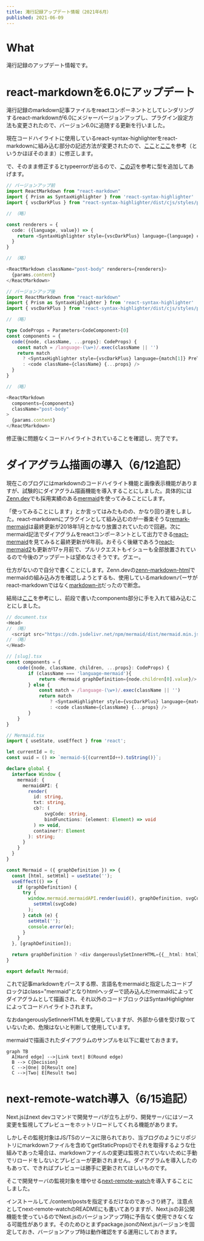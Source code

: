 ```yaml
---
title: 滝行記録アップデート情報（2021年6月）
published: 2021-06-09
---
```


# What

滝行記録のアップデート情報です。

# react-markdownを6.0にアップデート

滝行記録のmarkdown記事ファイルをreactコンポーネントとしてレンダリングするreact-markdownが6.0にメジャーバージョンアップし、プラグイン設定方法も変更されたので、バージョン6.0に追随する更新を行いました。

現在コードハイライトに使用しているreact-syntax-highlighterをreact-markdownに組み込む部分の記述方法が変更されたので、[ここ](https://github.com/remarkjs/react-markdown#use-custom-components-syntax-highlight)と[ここ](https://the2g.com/post/react-markdown-v6-changed)を参考（というかほぼそのまま）に修正します。

で、そのまま修正するとtypeerrorが出るので、[この辺](https://github.com/remarkjs/remark/discussions/714)を参考に型を追加してあげます。

~~~typescript
// バージョンアップ前
import ReactMarkdown from "react-markdown"
import { Prism as SyntaxHighlighter } from 'react-syntax-highlighter'
import { vscDarkPlus } from "react-syntax-highlighter/dist/cjs/styles/prism"

// （略）

const renderers = {
  code: ({language, value}) => {
    return <SyntaxHighlighter style={vscDarkPlus} language={language} children={value} />
  }
}

// （略）

<ReactMarkdown className="post-body" renderers={renderers}>
  {params.content}
</ReactMarkdown>
~~~

~~~typescript
// バージョンアップ後
import ReactMarkdown from "react-markdown"
import { Prism as SyntaxHighlighter } from 'react-syntax-highlighter'
import { vscDarkPlus } from "react-syntax-highlighter/dist/cjs/styles/prism"

// （略）

type CodeProps = Parameters<CodeComponent>[0]
const components = {
  code({node, className, ...props}: CodeProps) {
    const match = /language-(\w+)/.exec(className || '')
    return match
      ? <SyntaxHighlighter style={vscDarkPlus} language={match[1]} PreTag="div" {...props} />
      : <code className={className} {...props} />            
  }
}

// （略）

<ReactMarkdown
  components={components}
  className="post-body"
>
  {params.content}
</ReactMarkdown>
~~~

修正後に問題なくコードハイライトされていることを確認し、完了です。

# ダイアグラム描画の導入（6/12追記）

現在このブログにはmarkdownのコードハイライト機能と画像表示機能がありますが、試験的にダイアグラム描画機能を導入することにしました。具体的には[Zenn.dev](https://zenn.dev/)でも採用実績のある[mermaid](https://mermaid-js.github.io/mermaid/#/)を使ってみることにします。

「使ってみることにします」とか言ってはみたものの、かなり回り道をしました。react-markdownにプラグインとして組み込むのが一番楽そうな[remark-mermaid](https://github.com/temando/remark-mermaid)は最終更新が2018年1月とかなり放置されていたので回避。次にmermaid記法でダイアグラムをreactコンポーネントとして出力できる[react-mermaid](https://github.com/jasonbellamy/react-mermaid)を見てみると最終更新が6年前。おそらく後継であろう[react-mermaid2](https://github.com/e-attestations/react-mermaid2)も更新が17ヶ月前で、プルリクエストもイシューも全部放置されているので今後のアップデートは望めなさそうです。グエー。

仕方がないので自分で書くことにします。Zenn.devの[zenn-markdown-html](https://github.com/zenn-dev/zenn-editor/tree/canary/packages/zenn-markdown-html)でmermaidの組み込み方を確認しようとするも、使用しているmarkdownパーサがreact-markdownではなく[markdown-it](https://github.com/markdown-it/markdown-it)だったので断念。

結局は[ここ](https://github.com/vercel/next.js/discussions/12837)を参考にし、前段で書いたcomponents部分に手を入れて組み込むことにしました。

~~~typescript
// document.tsx
<Head>
// （略）
  <script src="https://cdn.jsdelivr.net/npm/mermaid/dist/mermaid.min.js"></script>
// （略）
</Head>
~~~

~~~typescript
// [slug].tsx
const components = {
    code({node, className, children, ...props}: CodeProps) {
        if (className === 'language-mermaid'){
            return <Mermaid graphDefinition={node.children[0].value}/>
        } else {
            const match = /language-(\w+)/.exec(className || '')
            return match
                ? <SyntaxHighlighter style={vscDarkPlus} language={match[1]} PreTag="div" children={children} {...props} />
                : <code className={className} {...props} />
        }
    }
}
~~~

~~~typescript
// Mermaid.tsx
import { useState, useEffect } from 'react';

let currentId = 0;
const uuid = () => `mermaid-${(currentId++).toString()}`;

declare global {
  interface Window {
    mermaid: {
      mermaidAPI: {
        render(
          id: string,
          txt: string,
          cb?: (
              svgCode: string,
              bindFunctions: (element: Element) => void
          ) => void,
          container?: Element
        ): string;
      }
    }
  }
}

const Mermaid = ({ graphDefinition }) => {
  const [html, setHtml] = useState('');
  useEffect(() => {
    if (graphDefinition) {
      try {
        window.mermaid.mermaidAPI.render(uuid(), graphDefinition, svgCode =>
          setHtml(svgCode)
        );
      } catch (e) {
        setHtml('');
        console.error(e);
      }
    }
  }, [graphDefinition]);

  return graphDefinition ? <div dangerouslySetInnerHTML={{__html: html}} /> : null;
}

export default Mermaid;
~~~

これで記事markdownをパースする際、言語名をmermaidと指定したコードブロックはclass="mermaid"となりhtmlヘッダーで読み込んだmermaidによってダイアグラムとして描画され、それ以外のコードブロックはSyntaxHighlighterによってコードハイライトされます。

なおdangerouslySetInnerHTMLを使用していますが、外部から値を受け取っていないため、危険はないと判断して使用しています。

mermaidで描画されたダイアグラムのサンプルを以下に載せておきます。

~~~mermaid
graph TB
  A[Hard edge] -->|Link text| B(Round edge)
  B --> C{Decision}
  C -->|One| D[Result one]
  C -->|Two| E[Result two]
~~~

# next-remote-watch導入（6/15追記）

Next.jsはnext devコマンドで開発サーバが立ち上がり、開発サーバにはソース変更を監視してプレビューをホットリロードしてくれる機能があります。

しかしその監視対象はJS/TSのソースに限られており、当ブログのようにリポジトリにmarkdownファイルを含めてgetStaticProps()でそれを取得するような仕組みであった場合は、markdownファイルの変更は監視されていないために手動でリロードをしないとプレビューが更新されません。ダイアグラムを導入したのもあって、できればプレビューは勝手に更新されてほしいものです。

そこで開発サーバの監視対象を増やせる[next-remote-watch](https://www.npmjs.com/package/next-remote-watch)を導入することにしました。

インストールして./content/postsを指定するだけなのであっさり終了。注意点としてnext-remote-watchのREADMEにも書いてありますが、Next.jsの非公開機能を使っているのでNext.jsのバージョンアップ時に予告なく使用できなくなる可能性があります。そのためひとまずpackage.jsonのNext.jsバージョンを固定しておき、バージョンアップ時は動作確認をする運用にしておきます。